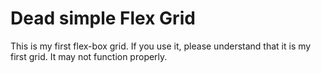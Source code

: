 # Dead simple Flex Grid

This is my first flex-box grid. If you use it, please understand that it is my first grid. It may not function
properly. 
